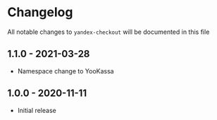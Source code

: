 # Changelog

All notable changes to `yandex-checkout` will be documented in this file

## 1.1.0 - 2021-03-28

- Namespace change to YooKassa

## 1.0.0 - 2020-11-11

- Initial release
